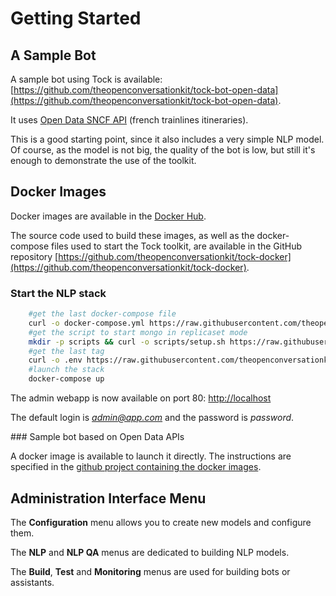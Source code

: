 # Getting Started

## A Sample Bot

A sample bot using Tock is available: [https://github.com/theopenconversationkit/tock-bot-open-data](https://github.com/theopenconversationkit/tock-bot-open-data).
 
It uses [Open Data SNCF API](https://data.sncf.com/) (french trainlines itineraries).

This is a good starting point, since it also includes a very simple NLP model.
Of course, as the model is not big, the quality of the bot is low, but still it's enough to demonstrate the use of the toolkit.


## Docker Images

Docker images are available in the [Docker Hub](https://hub.docker.com/r/tock/).

The source code used to build these images, as well as the docker-compose files used to start the Tock toolkit, are available in the GitHub repository [https://github.com/theopenconversationkit/tock-docker](https://github.com/theopenconversationkit/tock-docker).

### Start the NLP stack

```sh 
    #get the last docker-compose file
    curl -o docker-compose.yml https://raw.githubusercontent.com/theopenconversationkit/tock-docker/master/docker-compose.yml
    #get the script to start mongo in replicaset mode
    mkdir -p scripts && curl -o scripts/setup.sh https://raw.githubusercontent.com/theopenconversationkit/tock-docker/master/scripts/setup.sh && chmod +x scripts/setup.sh
    #get the last tag
    curl -o .env https://raw.githubusercontent.com/theopenconversationkit/tock-docker/master/.env
    #launch the stack
    docker-compose up
``` 

The admin webapp is now available on port 80: [http://localhost](http://localhost)

The default login is *admin@app.com* and the password is *password*.

### Sample bot based on Open Data APIs

A docker image is available to launch it directly. The instructions are specified in the [github project containing the docker images](https://github.com/theopenconversationkit/tock-docker#user-content-run-the-open-data-bot-example).

## Administration Interface Menu

The **Configuration** menu allows you to create new models and configure them.

The **NLP** and **NLP QA** menus are dedicated to building NLP models.

The **Build**, **Test** and **Monitoring** menus are used for building bots or assistants.


